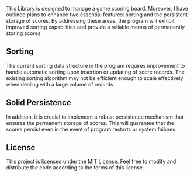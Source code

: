 This Library is designed to manage a game scoring board. Moreover, I have outlined plans to enhance two essential features: sorting and the persistent storage of scores. By addressing these areas, the program will exhibit improved sorting capabilities and provide a reliable means of permanently storing scores.

## Sorting

The current sorting data structure in the program requires improvement to handle automatic sorting upon insertion or updating of score records. The existing sorting algorithm may not be efficient enough to scale effectively when dealing with a large volume of records

## Solid Persistence

In addition, it is crucial to implement a robust persistence mechanism that ensures the permanent storage of scores. This will guarantee that the scores persist even in the event of program restarts or system failures.

## License

This project is licensed under the [MIT License](LICENSE). Feel free to modify and distribute the code according to the terms of this license.
